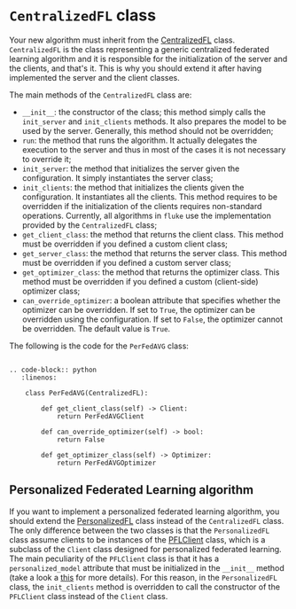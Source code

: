 # ``CentralizedFL`` class

Your new algorithm must inherit from the [CentralizedFL](../fluke.algorithms.md) class.
`CentralizedFL` is the class representing a generic centralized federated learning algorithm and it is responsible
for the initialization of the server and the clients, and that's it. 
This is why you should extend it after having implemented the server and the client classes.

The main methods of the `CentralizedFL` class are:

- `__init__`: the constructor of the class; this method simply calls the `init_server` and `init_clients` methods. It also prepares the model to be used by the server. Generally, this method should not be overridden;
- `run`: the method that runs the algorithm. It actually delegates the execution to the server and thus
  in most of the cases it is not necessary to override it;
- `init_server`: the method that initializes the server given the configuration. It simply instantiates the server class;
- `init_clients`: the method that initializes the clients given the configuration. It instantiates all the clients. This method requires to be overridden if 
  the initialization of the clients requires non-standard operations. Currently, all algorithms in `fluke` use the implementation provided by the `CentralizedFL` class;
- `get_client_class`: the method that returns the client class. This method must be overridden if you defined a custom client class;
- `get_server_class`: the method that returns the server class. This method must be overridden if you defined a custom server class;
- `get_optimizer_class`: the method that returns the optimizer class. This method must be overridden if you defined a custom (client-side) optimizer class;
- `can_override_optimizer`: a boolean attribute that specifies whether the optimizer can be overridden. If set to `True`, the optimizer can be overridden using the configuration. If set to `False`, the optimizer cannot be overridden. The default value is `True`.

The following is the code for the `PerFedAVG` class:

```{eval-rst}

.. code-block:: python
   :linenos:

    class PerFedAVG(CentralizedFL):

        def get_client_class(self) -> Client:
            return PerFedAVGClient

        def can_override_optimizer(self) -> bool:
            return False

        def get_optimizer_class(self) -> Optimizer:
            return PerFedAVGOptimizer

```

## Personalized Federated Learning algorithm

If you want to implement a personalized federated learning algorithm, you should extend the [PersonalizedFL](../fluke.algorithms.md) class instead of the `CentralizedFL` class. The only difference between the two classes is that the `PersonalizedFL` class assume clients to be instances of the [PFLClient](../fluke.client.md) class, which is a subclass of the `Client` class designed for personalized federated learning. The main peculiarity of the `PFLClient` class is that it has a `personalized_model` attribute that must be initialized in the `__init__` method (take a look a [this](def_client.md) for more details). For this reason, in the `PersonalizedFL` class, the `init_clients` method is overridden to call the constructor of the `PFLClient` class instead of the `Client` class.
